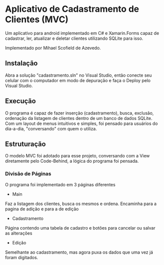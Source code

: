 # Aplicativo de Cadastramento de Clientes (MVC)
Um aplicativo para android implementado em C# e Xamarin.Forms capaz de cadastrar, ler, atualizar e deletar clientes utilizando SQLite para isso.

Implementado por Mihael Scofield de Azevedo.

## Instalação
Abra a solução "cadastramento.sln" no Visual Studio, então conecte seu celular com o computador em modo de depuração e faça o Deploy pelo Visual Studio.

## Execução
O programa é capaz de fazer inserção (cadastramento), busca, exclusão, ordenação da listagem de clientes dentro de um banco de dados SQLite.
Com um layout de menus intuitivos e simples, foi pensado para usuários do dia-a-dia, "conversando" com quem o utiliza.

## Estruturação
O modelo MVC foi adotado para esse projeto, conversando com a View diretamente pelo Code-Behind, a lógica do programa foi pensada.

### Divisão de Páginas
O programa foi implementado em 3 páginas diferentes

  - Main 
  
  Faz a listagem dos clientes, busca os mesmos e ordena. Encaminha para a pagina de adição e para a de edição
  
  - Cadastramento
  
  Página contendo uma tabela de cadastro e botões para cancelar ou salvar as alterações
   
  - Edição
  
  Semelhante ao cadastramento, mas agora puxa os dados que uma vez já foram digitados.
